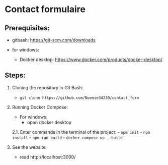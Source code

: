 # Contact formulaire

## Prerequisites:

- gitbash: 
  https://git-scm.com/downloads
    
- for windows:
  - Docker desktop: 
    https://www.docker.com/products/docker-desktop/

## Steps: 

1. Cloning the repository in Git Bash: 
   - `git clone https://github.com/Noemie34230/contact_form`

2. Running Docker Compose:
   - For windows:
     - open docker desktop

   2.1. Enter commands in the terminal of the project: 
       - `npm init`
       - `npm install`
       - `npm run build`
       - `docker-compose up --build`

3. See the website:
   - read http://localhost:3000/
